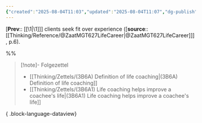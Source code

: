 ```yaml
---
{"created":"2025-08-04T11:03","updated":"2025-08-04T11:07","dg-publish":true,"permalink":"/3-b6-a2-life-coaching-clients-seek-fit-over-experience/","dgPassFrontmatter":true,"noteIcon":"1"}
---
```


[**Prev**:: [[\1\|\1]]] clients seek fit over experience ([**source**:: [[Thinking/Reference/@ZaatMGT627LifeCareer\|@ZaatMGT627LifeCareer]]], p.6). 

%%

> [!note]- Folgezettel
>  - [[Thinking/Zettels/(3B6A) Definition of life coaching\|(3B6A) Definition of life coaching]]
> - [[Thinking/Zettels/(3B6A1) Life coaching  helps improve a coachee's life\|(3B6A1) Life coaching  helps improve a coachee's life]]
> 
{ .block-language-dataview}
